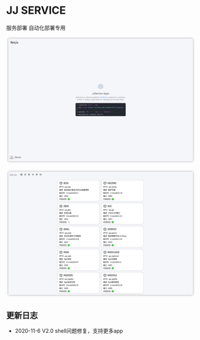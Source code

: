 # JJ SERVICE
服务部署
自动化部署专用

![](imgs/jjservice/demo1.png)

![](imgs/jjservice/demo2.png)

## 更新日志

- 2020-11-6 V2.0 shell问题修复，支持更多app